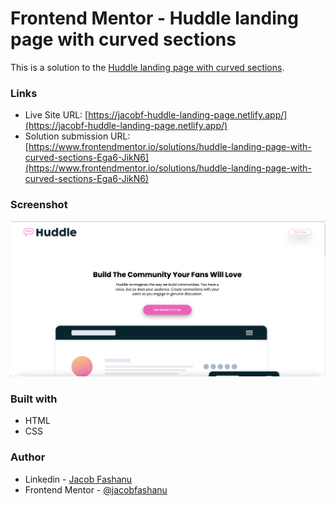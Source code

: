 # Frontend Mentor - Huddle landing page with curved sections

This is a solution to the [Huddle landing page with curved sections](https://www.frontendmentor.io/challenges/huddle-landing-page-with-curved-sections-5ca5ecd01e82137ec91a50f2).


### Links

- Live Site URL: [https://jacobf-huddle-landing-page.netlify.app/](https://jacobf-huddle-landing-page.netlify.app/)
- Solution submission URL: [https://www.frontendmentor.io/solutions/huddle-landing-page-with-curved-sections-Ega6-JikN6](https://www.frontendmentor.io/solutions/huddle-landing-page-with-curved-sections-Ega6-JikN6)

### Screenshot

![](./Desktop-view2.png)


### Built with

- HTML
- CSS

### Author

- Linkedin - [Jacob Fashanu](https://www.linkedin.com/in/jacob-fashanu/)
- Frontend Mentor - [@jacobfashanu](https://www.frontendmentor.io/profile/jacobfashanu)
